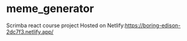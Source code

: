 # meme_generator
 Scrimba react course project
 Hosted on Netlify:https://boring-edison-2dc7f3.netlify.app/
